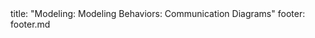 <frontmatter>
title: "Modeling: Modeling Behaviors: Communication Diagrams"
footer: footer.md
</frontmatter>

<include src="navbar.md" boilerplate />

<include src="unit-inPage-asFlat.md" boilerplate />